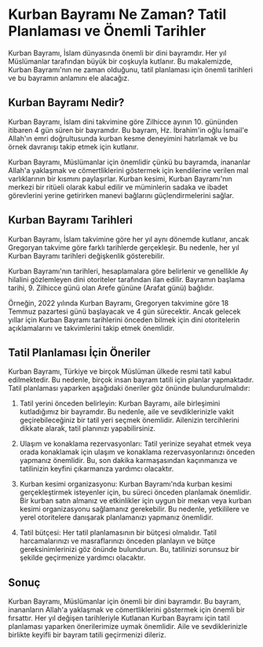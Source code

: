 # Kurban Bayramı Ne Zaman? Tatil Planlaması ve Önemli Tarihler

Kurban Bayramı, İslam dünyasında önemli bir dini bayramdır. Her yıl Müslümanlar tarafından büyük bir coşkuyla kutlanır. Bu makalemizde, Kurban Bayramı'nın ne zaman olduğunu, tatil planlaması için önemli tarihleri ve bu bayramın anlamını ele alacağız.

## Kurban Bayramı Nedir?

Kurban Bayramı, İslam dini takvimine göre Zilhicce ayının 10. gününden itibaren 4 gün süren bir bayramdır. Bu bayram, Hz. İbrahim'in oğlu İsmail'e Allah'ın emri doğrultusunda kurban kesme deneyimini hatırlamak ve bu örnek davranışı takip etmek için kutlanır.

Kurban Bayramı, Müslümanlar için önemlidir çünkü bu bayramda, inananlar Allah'a yaklaşmak ve cömertliklerini göstermek için kendilerine verilen mal varlıklarının bir kısmını paylaşırlar. Kurban kesimi, Kurban Bayramı'nın merkezi bir ritüeli olarak kabul edilir ve müminlerin sadaka ve ibadet görevlerini yerine getirirken manevi bağlarını güçlendirmelerini sağlar.

## Kurban Bayramı Tarihleri

Kurban Bayramı, İslam takvimine göre her yıl aynı dönemde kutlanır, ancak Gregoryan takvime göre farklı tarihlerde gerçekleşir. Bu nedenle, her yıl Kurban Bayramı tarihleri değişkenlik gösterebilir.

Kurban Bayramı'nın tarihleri, hesaplamalara göre belirlenir ve genellikle Ay hilalini gözlemleyen dini otoriteler tarafından ilan edilir. Bayramın başlama tarihi, 9. Zilhicce günü olan Arefe gününe (Arafat günü) bağlıdır.

Örneğin, 2022 yılında Kurban Bayramı, Gregoryen takvimine göre 18 Temmuz pazartesi günü başlayacak ve 4 gün sürecektir. Ancak gelecek yıllar için Kurban Bayramı tarihlerini önceden bilmek için dini otoritelerin açıklamalarını ve takvimlerini takip etmek önemlidir.

## Tatil Planlaması İçin Öneriler

Kurban Bayramı, Türkiye ve birçok Müslüman ülkede resmi tatil kabul edilmektedir. Bu nedenle, birçok insan bayram tatili için planlar yapmaktadır. Tatil planlaması yaparken aşağıdaki öneriler göz önünde bulundurulmalıdır:

1. Tatil yerini önceden belirleyin: Kurban Bayramı, aile birleşimini kutladığımız bir bayramdır. Bu nedenle, aile ve sevdiklerinizle vakit geçirebileceğiniz bir tatil yeri seçmek önemlidir. Ailenizin tercihlerini dikkate alarak, tatil planınızı yapabilirsiniz.

2. Ulaşım ve konaklama rezervasyonları: Tatil yerinize seyahat etmek veya orada konaklamak için ulaşım ve konaklama rezervasyonlarınızı önceden yapmanız önemlidir. Bu, son dakika karmaşasından kaçınmanıza ve tatilinizin keyfini çıkarmanıza yardımcı olacaktır.

3. Kurban kesimi organizasyonu: Kurban Bayramı'nda kurban kesimi gerçekleştirmek isteyenler için, bu süreci önceden planlamak önemlidir. Bir kurban satın almanız ve etkinlikler için uygun bir mekan veya kurban kesimi organizasyonu sağlamanız gerekebilir. Bu nedenle, yetkililere ve yerel otoritelere danışarak planlamanızı yapmanız önemlidir.

4. Tatil bütçesi: Her tatil planlamasının bir bütçesi olmalıdır. Tatil harcamalarınızı ve masraflarınızı önceden planlayın ve bütçe gereksinimlerinizi göz önünde bulundurun. Bu, tatilinizi sorunsuz bir şekilde geçirmenize yardımcı olacaktır.

## Sonuç

Kurban Bayramı, Müslümanlar için önemli bir dini bayramdır. Bu bayram, inananların Allah'a yaklaşmak ve cömertliklerini göstermek için önemli bir fırsattır. Her yıl değişen tarihleriyle Kutlanan Kurban Bayramı için tatil planlaması yaparken önerilerimize uymak önemlidir. Aile ve sevdiklerinizle birlikte keyifli bir bayram tatili geçirmenizi dileriz.